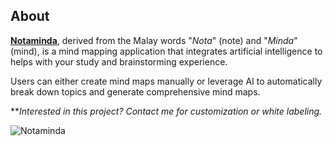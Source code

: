 ## About

**[Notaminda](https://notaminda.reqres.dev/)**, derived from the Malay words "*Nota*" (note) and "*Minda*" (mind), is a mind mapping application that integrates artificial intelligence to helps with your study and brainstorming experience.

Users can either create mind maps manually or leverage AI to automatically break down topics and generate comprehensive mind maps.

***Interested in this project? Contact me for customization or white labeling.*

![Notaminda](https://notaminda.reqres.dev/hero.png)
